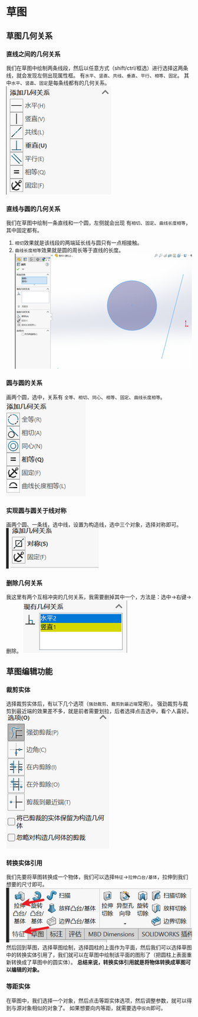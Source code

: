 # 草图
## 草图几何关系
### 直线之间的几何关系
我们在草图中绘制两条线段，然后以任意方式（shift/ctrl/框选）进行选择这两条线，就会发现左侧出现属性框。
有`水平`、`竖直`、`共线`、`垂直`、`平行`、`相等`、`固定`。
其中`水平`、`竖直`、`固定`是每条线都有的几何关系。
![](img/Pasted%20image%2020250722095436.png)
### 直线与圆的几何关系
我们在草图中绘制一条直线和一个圆，左侧就会出现
有`相切`、`固定`、`曲线长度相等`，其中固定都有。
1. `相切`效果就是该线段的两端延长线与圆只有一点相接触。
2. `曲线长度相等`效果就是圆的周长等于直线的长度。
![](img/Pasted%20image%2020250722100117.png)
### 圆与圆的关系
画两个圆，选中，关系有
`全等`、`相切`、`同心`、`相等`、`固定`、`曲线长度相等`。
![](img/Pasted%20image%2020250722101201.png)
### 实现圆与圆关于线对称
画两个圆、一条线，选中线，设置为构造线，选中三个对象，选择对称即可。
![](img/Pasted%20image%2020250722101527.png)
### 删除几何关系
我这里有两个互相冲突的几何关系，我需要删掉其中一个，方法是：选中->右键->删除。
![](img/Pasted%20image%2020250722095827.png)
## 草图编辑功能
### 裁剪实体
选择裁剪实体后，有以下几个选项（`强劲裁剪`、`裁剪到最近端`常用）。
强劲裁剪与裁剪到最近端的效果差不多，就是前者需要划拉，后者选择点击选中，看个人喜好。
![](img/Pasted%20image%2020250722102647.png)
### 转换实体引用
我们先要将草图转换成一个物体，我们可以选择`特征`->`拉伸凸台/基体`，拉伸到我们想要的尺寸即可。
![](img/Pasted%20image%2020250722104722.png)
然后回到草图，选择草图绘制，选择圆柱的上面作为平面，然后我们可以选择草图中的转换实体引用了，我们就可以在草图中绘制该平面的图形了（把圆柱上表面重新转换成了草图中的圆实体）。
**总结来说，转换实体引用就是将物体转换成草图可以编辑的对象。**
### 等距实体
在草图中，我们选择一个对象，然后点击等距实体选项，然后调整参数，就可以得到与源对象相似的对象了。
如果想要向内等距，就需要选中`反向`即可。